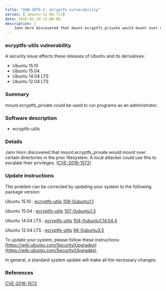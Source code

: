 ```yaml
---
title: "USN-2876-1: eCryptfs vulnerability"
series: [ ubuntu-12.04-lts]
date: 2016-01-20 12:00:00
description: |
    Jann Horn discovered that mount.ecryptfs_private would mount over certain directories in the proc filesystem. A local attacker could use this to escalate their privileges. ([CVE-2016-1572](http://people.ubuntu.com/~ubuntu-security/cve/CVE-2016-1572)) 
--- 
```

 
### ecryptfs-utils vulnerability

A security issue affects these releases of Ubuntu and its derivatives:

* Ubuntu 15.10
* Ubuntu 15.04
* Ubuntu 14.04 LTS
* Ubuntu 12.04 LTS

### Summary

mount.ecryptfs_private could be used to run programs as an administrator. 

### Software description

* ecryptfs-utils 

### Details

Jann Horn discovered that mount.ecryptfs_private would mount over certain directories in the proc filesystem. A local attacker could use this to escalate their privileges. ([CVE-2016-1572](http://people.ubuntu.com/~ubuntu-security/cve/CVE-2016-1572)) 

### Update instructions

The problem can be corrected by updating your system to the following package version:

Ubuntu 15.10
 : [ecryptfs-utils](https://launchpad.net/ubuntu/+source/ecryptfs-utils) <span> [108-0ubuntu1.1](https://launchpad.net/ubuntu/+source/ecryptfs-utils/108-0ubuntu1.1) </span> 

Ubuntu 15.04
 : [ecryptfs-utils](https://launchpad.net/ubuntu/+source/ecryptfs-utils) <span> [107-0ubuntu1.3](https://launchpad.net/ubuntu/+source/ecryptfs-utils/107-0ubuntu1.3) </span> 

Ubuntu 14.04 LTS
 : [ecryptfs-utils](https://launchpad.net/ubuntu/+source/ecryptfs-utils) <span> [104-0ubuntu1.14.04.4](https://launchpad.net/ubuntu/+source/ecryptfs-utils/104-0ubuntu1.14.04.4) </span> 

Ubuntu 12.04 LTS
 : [ecryptfs-utils](https://launchpad.net/ubuntu/+source/ecryptfs-utils) <span> [96-0ubuntu3.5](https://launchpad.net/ubuntu/+source/ecryptfs-utils/96-0ubuntu3.5) </span> 

To update your system, please follow these instructions: [https://wiki.ubuntu.com/Security/Upgrades](https://wiki.ubuntu.com/Security/Upgrades).

In general, a standard system update will make all the necessary changes. 

### References

 [CVE-2016-1572](http://people.ubuntu.com/~ubuntu-security/cve/CVE-2016-1572)
 
